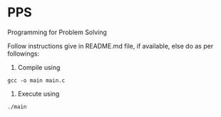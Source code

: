 # PPS
Programming for Problem Solving

Follow instructions give in README.md file, if available, else do as per
followings:

1. Compile using

```
gcc -o main main.c
```

1. Execute using

```
./main
```
